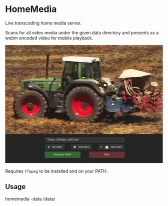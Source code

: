 # HomeMedia

Live transcoding home media server.

Scans for all video media under the given data directory and presents as a webm encoded video for mobile playback.

![screenshot.png](screenshot.png)

Requires `ffmpeg` to be installed and on your PATH.

## Usage

homemedia -data /data/
